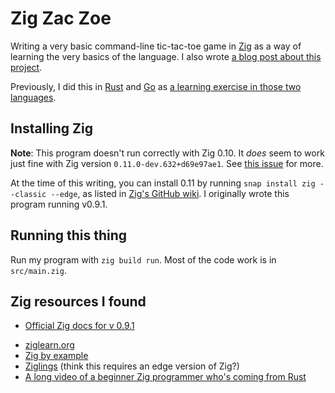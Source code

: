 # Zig Zac Zoe

Writing a very basic command-line tic-tac-toe game in [Zig](https://ziglang.org) as a way of learning the very basics of the language. I also wrote [a blog post about this project](https://sts10.github.io/2022/08/20/a-summer-fling-with-zig.html).

Previously, I did this in [Rust](https://github.com/sts10/rusty-tac) and [Go](https://github.com/sts10/tic-tac-go) as [a learning exercise in those two languages](https://sts10.github.io/2017/11/18/trying-go-and-rust.html).

## Installing Zig

**Note**: This program doesn't run correctly with Zig 0.10. It _does_ seem to work just fine with Zig version `0.11.0-dev.632+d69e97ae1`. See [this issue](https://github.com/ziglang/zig/issues/12258) for more.

At the time of this writing, you can install 0.11 by running `snap install zig --classic --edge`, as listed in [Zig's GitHub wiki](https://github.com/ziglang/zig/wiki/Install-Zig-from-a-Package-Manager). I originally wrote this program running v0.9.1.

## Running this thing

Run my program with `zig build run`. Most of the code work is in `src/main.zig`.

## Zig resources I found
* [Official Zig docs for v 0.9.1](https://ziglang.org/documentation/0.9.1/)
<!-- https://ziglang.org/documentation/master/std/#root -->
* [ziglearn.org](https://ziglearn.org/)
* [Zig by example](https://zig-by-example.com/)
* [Ziglings](https://github.com/ratfactor/ziglings) (think this requires an edge version of Zig?)
* [A long video of a beginner Zig programmer who's coming from Rust](https://www.youtube.com/watch?v=O4UYT-brgrc)
